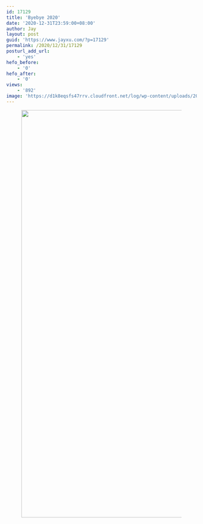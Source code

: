 ```yaml
---
id: 17129
title: 'Byebye 2020'
date: '2020-12-31T23:59:00+08:00'
author: Jay
layout: post
guid: 'https://www.jayxu.com/?p=17129'
permalink: /2020/12/31/17129
posturl_add_url:
    - 'yes'
hefo_before:
    - '0'
hefo_after:
    - '0'
views:
    - '892'
image: 'https://d1k8eqsfs47rrv.cloudfront.net/log/wp-content/uploads/2020/12/WechatIMG114.jpeg'
---
```


<!-- wp:image {"id":17130,"width":811,"height":1080,"sizeSlug":"large","linkDestination":"attachment"} -->
<figure class="wp-block-image size-large is-resized"><a href="https://www.jayxu.com/2020/12/31/17129/wechatimg114"><img src="https://www.jayxu.com/log/wp-content/uploads/2020/12/WechatIMG114.jpeg" alt="" class="wp-image-17130" width="811" height="1080"/></a></figure>
<!-- /wp:image -->